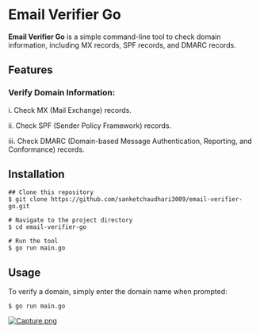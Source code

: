 # Email Verifier Go

**Email Verifier Go** is a simple command-line tool to check domain information, including MX records, SPF records, and DMARC records.

## Features

### Verify Domain Information:

i. Check MX (Mail Exchange) records.

ii. Check SPF (Sender Policy Framework) records.

iii. Check DMARC (Domain-based Message Authentication, Reporting, and Conformance) records.

## Installation
```shell
## Clone this repository
$ git clone https://github.com/sanketchaudhari3009/email-verifier-go.git

# Navigate to the project directory
$ cd email-verifier-go

# Run the tool
$ go run main.go
```


## Usage

To verify a domain, simply enter the domain name when prompted:

```shell
$ go run main.go
```
[![Capture.png](https://i.postimg.cc/m2wXMhs3/Capture.png)](https://postimg.cc/gnxHbzrr)
